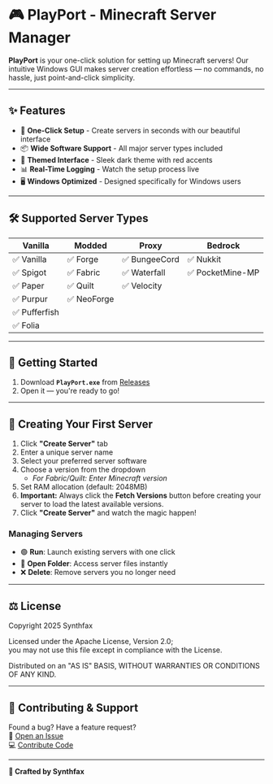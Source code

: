 # 🎮 PlayPort - Minecraft Server Manager

**PlayPort** is your one-click solution for setting up Minecraft servers! Our intuitive Windows GUI makes server creation effortless — no commands, no hassle, just point-and-click simplicity.

---

## ✨ Features

- 🚀 **One-Click Setup** - Create servers in seconds with our beautiful interface  
- 📦 **Wide Software Support** - All major server types included  
- 🎨 **Themed Interface** - Sleek dark theme with red accents  
- 📊 **Real-Time Logging** - Watch the setup process live  
- 🖥️ **Windows Optimized** - Designed specifically for Windows users  

---

## 🛠️ Supported Server Types

| Vanilla | Modded | Proxy | Bedrock |
|---------|--------|-------|---------|
| ✅ Vanilla | ✅ Forge | ✅ BungeeCord | ✅ Nukkit |
| ✅ Spigot | ✅ Fabric | ✅ Waterfall | ✅ PocketMine-MP |
| ✅ Paper | ✅ Quilt | ✅ Velocity | |
| ✅ Purpur | ✅ NeoForge | | |
| ✅ Pufferfish | | | |
| ✅ Folia | | | |

---

## 🏁 Getting Started

1. Download **`PlayPort.exe`** from [Releases](https://github.com/Synthfax/PlayPort/releases)  
2. Open it — you're ready to go!

---

## 🚀 Creating Your First Server

1. Click **"Create Server"** tab  
2. Enter a unique server name  
3. Select your preferred server software  
4. Choose a version from the dropdown  
   - *For Fabric/Quilt: Enter Minecraft version*  
5. Set RAM allocation (default: 2048MB)  
6. **Important:** Always click the **Fetch Versions** button before creating your server to load the latest available versions.  
7. Click **"Create Server"** and watch the magic happen!  

### Managing Servers
- 🟢 **Run**: Launch existing servers with one click  
- 📂 **Open Folder**: Access server files instantly  
- ❌ **Delete**: Remove servers you no longer need  

---

## ⚖️ License

Copyright 2025 Synthfax

Licensed under the Apache License, Version 2.0;  
you may not use this file except in compliance with the License.  

Distributed on an "AS IS" BASIS, WITHOUT WARRANTIES OR CONDITIONS OF ANY KIND.

---

## 🤝 Contributing & Support

Found a bug? Have a feature request?  
🔗 [Open an Issue](https://github.com/Synthfax/PlayPort/issues)  
💻 [Contribute Code](https://github.com/Synthfax/PlayPort/pulls)  

---

**🎨 Crafted by Synthfax**